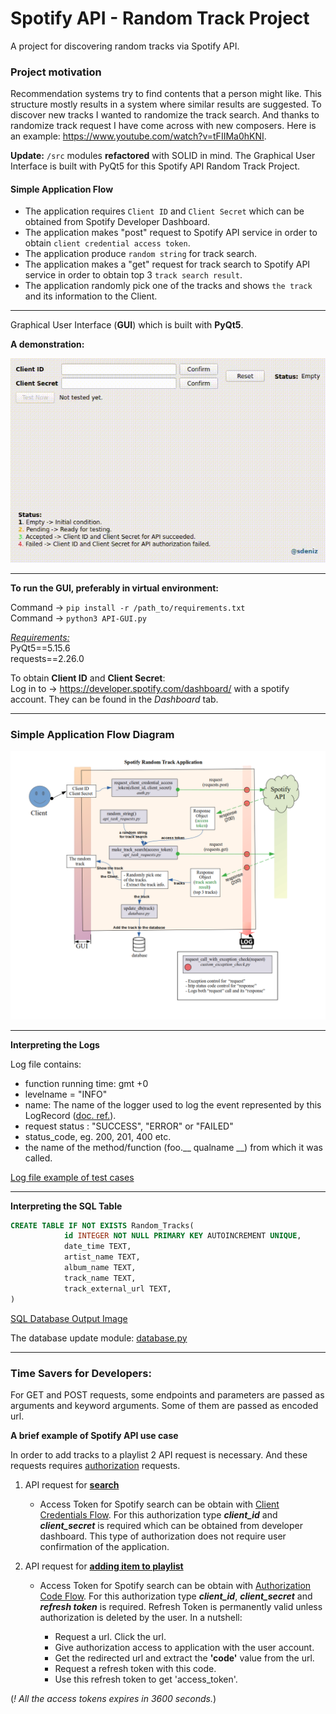 # Spotify API - Random Track Project
A project for discovering random tracks via Spotify API.

### **Project motivation** 
Recommendation systems try to find contents that a person might like. This structure mostly results in a system where similar results are suggested. To discover new tracks I wanted to randomize the track search. And thanks to randomize track request I have come across with new composers. Here is an example: https://www.youtube.com/watch?v=tFIIMa0hKNI.

**Update:** `/src` modules **refactored** with SOLID in mind. The Graphical User Interface is built with PyQt5 for this Spotify API Random Track Project.

#### Simple Application Flow
- The application requires `Client ID` and `Client Secret` which can be obtained from Spotify Developer Dashboard.
- The application makes "post" request to Spotify API service in order to obtain `client credential access token`.
- The application produce `random string` for track search.
- The application makes a "get" request for track search to Spotify API service in order to obtain top 3 `track search result`.
- The application randomly pick one of the tracks and shows `the track` and its information to the Client.
----
Graphical User Interface (**GUI**) which is built with **PyQt5**.

**A demonstration:** 

![A demonstration: ](markdown_files/application_test.gif)

---

**To run the GUI, preferably in virtual environment:**

Command -> ```pip install -r /path_to/requirements.txt```\
Command -> ```python3 API-GUI.py```  

[*Requirements:*](https://github.com/rootloginson/Qt-GUI-Implementations/blob/master/requirements.txt)  
PyQt5==5.15.6  
requests==2.26.0  

To obtain **Client ID** and **Client Secret**: \
Log in to -> https://developer.spotify.com/dashboard/ with a spotify account. They can be found in the *Dashboard* tab.

---

### Simple Application Flow Diagram
![Application Flow](markdown_files/app_flow_diagram.png)

---

**Interpreting the Logs**

Log file contains:

- function running time: gmt +0
- levelname = "INFO"
- name: The name of the logger used to log the event represented by this LogRecord ([doc. ref.](https://docs.python.org/3/library/logging.html)). 
- request status : "SUCCESS", "ERROR" or "FAILED"
- status_code, eg. 200, 201, 400 etc.
- the name of the method/function (foo.__ qualname __) from which it was called.

[Log file example of test cases](https://github.com/rootloginson/Qt-GUI-Implementations/blob/master/spotify_app.log)

---
**Interpreting the SQL Table**
```sql
CREATE TABLE IF NOT EXISTS Random_Tracks(
            id INTEGER NOT NULL PRIMARY KEY AUTOINCREMENT UNIQUE,
            date_time TEXT,
            artist_name TEXT,
            album_name TEXT,
            track_name TEXT,
            track_external_url TEXT,
)
```
[SQL Database Output Image](markdown_files/sql_db_ss.jpg)  

The database update module: [database.py](https://github.com/rootloginson/Qt-GUI-Implementations/blob/master/src/database.py)

---

### **Time Savers for Developers:**

For GET and POST requests, some endpoints and parameters are passed as arguments and keyword arguments. Some of them are passed as encoded url.

**A brief example of Spotify API use case**

In order to add tracks to a playlist 2 API request is necessary. And these requests requires [authorization](https://developer.spotify.com/documentation/general/guides/authorization-guide/) requests.

  1. API request for [**search**](https://developer.spotify.com/documentation/web-api/reference/#/operations/search)
  
      - Access Token for Spotify search can be obtain with [Client Credentials Flow](https://developer.spotify.com/documentation/general/guides/authorization/client-credentials/). For this authorization type ***client_id*** and ***client_secret*** is required which can be obtained from developer dashboard. This type of authorization does not require user confirmation of the application.
      
      
  2. API request for [**adding item to playlist**](https://developer.spotify.com/documentation/web-api/reference/#/operations/add-tracks-to-playlist)
      - Access Token for Spotify search can be obtain with [Authorization Code Flow](https://developer.spotify.com/documentation/general/guides/authorization/code-flow/). For this authorization type ***client_id***, ***client_secret*** and ***refresh token*** is required. Refresh Token is permanently valid unless authorization is deleted by the user. In a nutshell:
      
          - Request a url. Click the url.
          - Give authorization access to application with the user account.
          - Get the redirected url and extract the **'code'** value from the url.
          - Request a refresh token with this code.
          - Use this refresh token to get 'access_token'.
          
(*! All the access tokens expires in 3600 seconds.*)


<p>&nbsp;</p>
